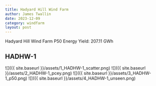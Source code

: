 ```yaml
---
title: Hadyard Hill Wind Farm
author: James Twallin
date: 2023-12-09
category: windfarm
layout: post
---
```

Hadyard Hill Wind Farm P50 Energy Yield: 207.11 GWh

HADHW-1
-------------
![]({{ site.baseurl }}/assets/1_HADHW-1_scatter.png)
![]({{ site.baseurl }}/assets/2_HADHW-1_pcey.png)
![]({{ site.baseurl }}/assets/3_HADHW-1_p50.png)
![]({{ site.baseurl }}/assets/4_HADHW-1_unseen.png)

